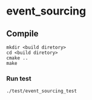 # event_sourcing

## Compile

```console
mkdir <build diretory>
cd <build diretory>
cmake ..
make
```

### Run test

```console
./test/event_sourcing_test
```
